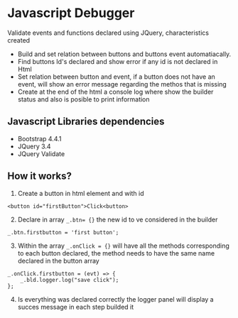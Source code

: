 # Javascript Debugger

Validate events and functions declared using JQuery, characteristics created
* Build and set relation between buttons and buttons event automatiacally.
* Find buttons Id's declared and show error if any id is not declared in Html
* Set relation between button and event, if a button does not have an event, will show an error message regarding the methos that is missing
* Create at the end of the html a console log where show the builder status and also is posible to print information

## Javascript Libraries dependencies

* Bootstrap 4.4.1
* JQuery 3.4
* JQuery Validate

## How it works?

1. Create a button in html element and with id

 ```<button id="firstButton">Click<button>```

 2. Declare in array ```_.btn= {}``` the new id to ve considered in the builder

```_.btn.firstbutton = 'first button';```

3. Within the array ```_.onClick = {}``` will have all the methods corresponding to each button declared, the method needs to have the same name declared in the button array

```
_.onClick.firstbutton = (evt) => {
    _.bld.logger.log("save click");
};
```

4. Is everything was declared correctly the logger panel will display a succes message in each step builded it